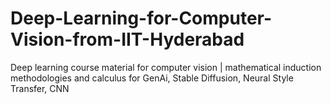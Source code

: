 # Deep-Learning-for-Computer-Vision-from-IIT-Hyderabad
Deep learning course material for computer vision | mathematical induction methodologies and calculus for GenAi, Stable Diffusion, Neural Style Transfer, CNN
